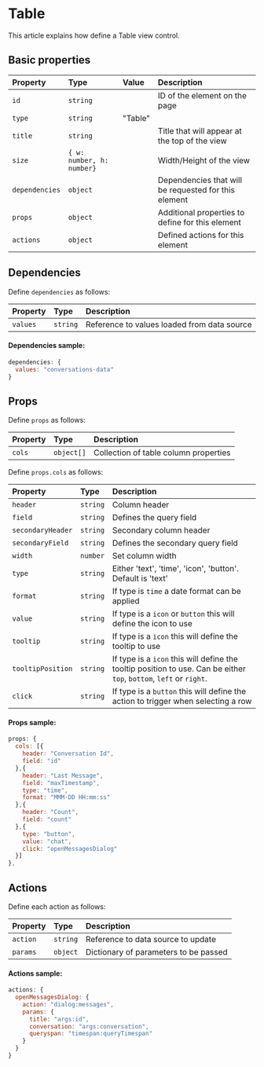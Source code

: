 # Table

This article explains how define a Table view control.

## Basic properties

| Property | Type | Value | Description 
| :--------|:-----|:------|:------------
| `id`| `string` || ID of the element on the page
| `type`| `string` | "Table" |
| `title`| `string` || Title that will appear at the top of the view
| `size`| `{ w: number, h: number}` || Width/Height of the view
| `dependencies`| `object` || Dependencies that will be requested for this element
| `props`| `object` || Additional properties to define for this element
| `actions`| `object` || Defined actions for this element

## Dependencies 

Define `dependencies` as follows:

| Property | Type | Description 
| :--------|:-----|:-----------
| `values`| `string` | Reference to values loaded from data source

#### Dependencies sample:

```js
dependencies: {
  values: "conversations-data"
}
```

## Props 

Define `props` as follows:

| Property | Type | Description 
| :--------|:-----|:-----------
| `cols`| `object[]` | Collection of table column properties  

Define `props.cols` as follows:

| Property | Type | Description 
| :--------|:-----|:-----------
| `header`| `string` | Column header 
| `field`| `string` | Defines the query field
| `secondaryHeader`| `string` | Secondary column header
| `secondaryField`| `string` | Defines the secondary query field
| `width`| `number` | Set column width
| `type` | `string` | Either 'text', 'time', 'icon', 'button'. Default is 'text'
| `format` | `string` | If type is `time` a date format can be applied
| `value`| `string` | If type is a `icon` or `button` this will define the icon to use
| `tooltip`| `string` | If type is a `icon` this will define the tooltip to use
| `tooltipPosition`| `string` | If type is a `icon` this will define the tooltip position to use. Can be either `top`, `bottom`, `left` or `right`.
| `click`| `string` | If type is a `button` this will define the action to trigger when selecting a row

#### Props sample:

```js
props: {
  cols: [{
    header: "Conversation Id",
    field: "id"
  },{
    header: "Last Message",
    field: "maxTimestamp",
    type: "time",
    format: "MMM-DD HH:mm:ss"
  },{
    header: "Count",
    field: "count"
  },{
    type: "button",
    value: "chat",
    click: "openMessagesDialog"
  }]
},
```

## Actions

Define each action as follows:

| Property | Type | Description 
| :--------|:-----|:-----------
| `action`| `string` | Reference to data source to update
| `params`| `object` | Dictionary of parameters to be passed

#### Actions sample:

```js
actions: {
  openMessagesDialog: {
    action: "dialog:messages",
    params: {
      title: "args:id",
      conversation: "args:conversation",
      queryspan: "timespan:queryTimespan"
    }
  }
}
```